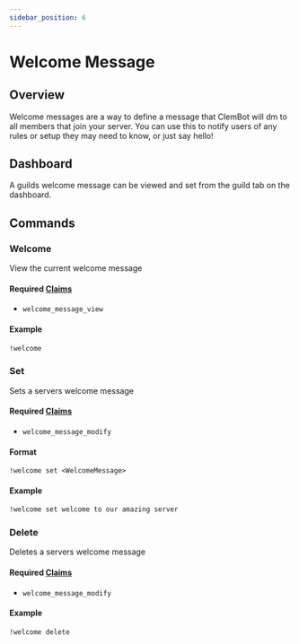 ```yaml
---
sidebar_position: 6
---
```


# Welcome Message

## Overview
Welcome messages are a way to define a message that ClemBot will dm to all members that join your server. You can use this to notify users of any rules or setup they may need to know, or just say hello!

## Dashboard
A guilds welcome message can be viewed and set from the guild tab on the dashboard.

## Commands

### Welcome
View the current welcome message

#### Required [Claims](./Claims.md)
* `welcome_message_view`

#### Example
```txt
!welcome
```

### Set
Sets a servers welcome message

#### Required [Claims](./Claims.md)
* `welcome_message_modify`

#### Format
```
!welcome set <WelcomeMessage>
```

#### Example
```txt
!welcome set welcome to our amazing server
```

### Delete
Deletes a servers welcome message

#### Required [Claims](./Claims.md)
* `welcome_message_modify`

#### Example
```txt
!welcome delete
```